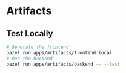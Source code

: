 # Artifacts

## Test Locally

```bash
# Generate the frontend
bazel run apps/artifacts/frontend:local
# Run the backend
bazel run apps/artifacts/backend -- --test
```
